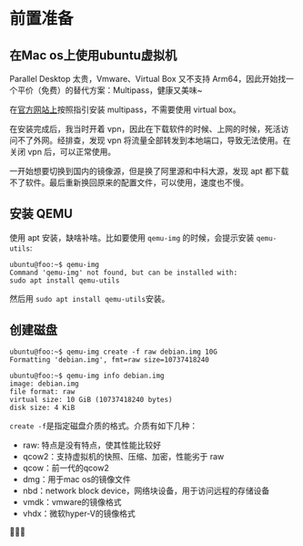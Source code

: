 # 前置准备

## 在Mac os上使用ubuntu虚拟机

Parallel Desktop 太贵，Vmware、Virtual Box 又不支持 Arm64，因此开始找一个平价（免费）的替代方案：Multipass，健康又美味~

在[官方网站上](https://multipass.run/docs/installing-on-macos)按照指引安装 multipass，不需要使用 virtual box。

在安装完成后，我当时开着 vpn，因此在下载软件的时候、上网的时候，死活访问不了外网。经排查，发现 vpn 将流量全部转发到本地端口，导致无法使用。在关闭 vpn 后，可以正常使用。

一开始想要切换到国内的镜像源，但是换了阿里源和中科大源，发现 apt 都下载不了软件。最后重新换回原来的配置文件，可以使用，速度也不慢。



## 安装 QEMU

使用 apt 安装，缺啥补啥。比如要使用 `qemu-img` 的时候，会提示安装 `qemu-utils`:

```shell
ubuntu@foo:~$ qemu-img
Command 'qemu-img' not found, but can be installed with:
sudo apt install qemu-utils
```

然后用 `sudo apt install qemu-utils`安装。



## 创建磁盘

```shell
ubuntu@foo:~$ qemu-img create -f raw debian.img 10G
Formatting 'debian.img', fmt=raw size=10737418240

ubuntu@foo:~$ qemu-img info debian.img
image: debian.img
file format: raw
virtual size: 10 GiB (10737418240 bytes)
disk size: 4 KiB
```

`create -f`是指定磁盘介质的格式。介质有如下几种：

- raw: 特点是没有特点，使其性能比较好
- qcow2：支持虚拟机的快照、压缩、加密，性能劣于 raw
- qcow：前一代的qcow2
- dmg：用于mac os的镜像文件
- nbd：network block device，网络块设备，用于访问远程的存储设备
- vmdk：vmware的镜像格式
- vhdx：微软hyper-V的镜像格式

